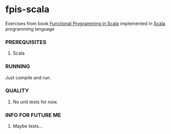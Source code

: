 # fpis-scala
Exercises from book [Functional Programming in Scala](https://www.manning.com/books/functional-programming-in-scala) implemented in [Scala](https://www.scala-lang.org/) programming language


### PREREQUISITES
1. Scala


### RUNNING
Just compile and run. 


### QUALITY
1. No unit tests for now.


### INFO FOR FUTURE ME
1. Maybe tests...